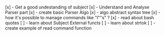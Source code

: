 [x] - Get a good undestanding of subject
[x] - Understand and Analyse Parser part 
[x] - create basic Parser Algo
[x] - algo abstract syntax tree
[x] - how it's possible to manage commands like "l""s" ?
[x] - read about bash quotes
[ ] - learn about Subject External functs
[ ] - learn about strtok
[ ] - create example of read command function

